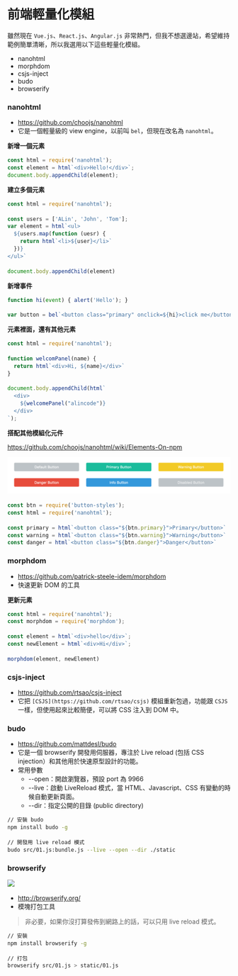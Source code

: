 # 前端輕量化模組

雖然現在 `Vue.js`、`React.js`、`Angular.js` 非常熱門，但我不想選邊站，希望維持範例簡單清晰，所以我選用以下這些輕量化模組。

* nanohtml
* morphdom
* csjs-inject
* budo
* browserify

### nanohtml

* <https://github.com/choojs/nanohtml>
* 它是一個輕量級的 view engine，以前叫 `bel`，但現在改名為 `nanohtml`。

**新增一個元素**

```js
const html = require('nanohtml');
const element = html`<div>Hello!</div>`;
document.body.appendChild(element);
```

**建立多個元素**

```js
const html = require('nanohtml');

const users = ['ALin', 'John', 'Tom'];
var element = html`<ul>
  ${users.map(function (uesr) {
    return html`<li>${user}</li>`
  })}
</ul>`

document.body.appendChild(element)
```

**新增事件**

```js
function hi(event) { alert('Hello'); }

var button = bel`<button class="primary" onclick=${hi}>click me</button>`
```

**元素裡面，還有其他元素**

```js
const html = require('nanohtml');

function welcomPanel(name) {
  return html`<div>Hi, ${name}</div>`
}

document.body.appendChild(html`
  <div>
    ${welcomePanel("alincode")}
  </div>
`);
```

**搭配其他模組化元件**

<https://github.com/choojs/nanohtml/wiki/Elements-On-npm>

![](https://raw.githubusercontent.com/shama/button-styles/master/example.png)

```js
const btn = require('button-styles');
const html = require('nanohtml');

const primary = html`<button class="${btn.primary}">Primary</button>`
const warning = html`<button class="${btn.warning}">Warning</button>`
const danger = html`<button class="${btn.danger}">Danger</button>`
```

### morphdom

* <https://github.com/patrick-steele-idem/morphdom>
* 快速更新 DOM 的工具

**更新元素**

```js
const html = require('nanohtml');
const morphdom = require('morphdom');

const element = html`<div>hello</div>`;
const newElement = html`<div>Hi</div>`;

morphdom(element, newElement)
```

### csjs-inject

* <https://github.com/rtsao/csjs-inject>
* 它把 `[CSJS](https://github.com/rtsao/csjs)` 模組重新包過，功能跟 `CSJS` 一樣，但使用起來比較簡便，可以將 CSS 注入到 DOM 中。

### budo

* <https://github.com/mattdesl/budo>
* 它是一個 browserify 開發用伺服器，專注於 Live reload (包括 CSS injection）和其他用於快速原型設計的功能。
* 常用參數
  * --open：開啟瀏覽器，預設 port 為 9966
  * --live：啟動 LiveReload 模式，當 HTML、Javascript、CSS 有變動的時候自動更新頁面。
  * --dir：指定公開的目錄 (public directory)

```sh
// 安裝 budo
npm install budo -g

// 開發用 live reload 模式
budo src/01.js:bundle.js --live --open --dir ./static
```

### browserify

![](https://raw.githubusercontent.com/browserify/browserify/HEAD/assets/logo.png)

* <http://browserify.org/>
* 模塊打包工具

> 非必要，如果你沒打算發佈到網路上的話，可以只用 live reload 模式。

```sh
// 安裝 
npm install browserify -g

// 打包
browserify src/01.js > static/01.js
```